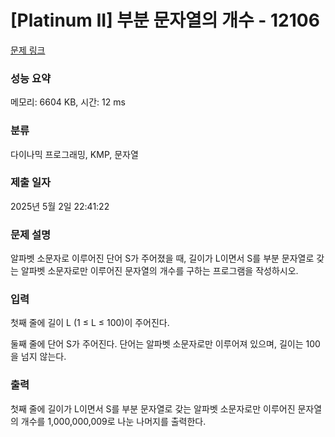 # [Platinum II] 부분 문자열의 개수 - 12106 

[문제 링크](https://www.acmicpc.net/problem/12106) 

### 성능 요약

메모리: 6604 KB, 시간: 12 ms

### 분류

다이나믹 프로그래밍, KMP, 문자열

### 제출 일자

2025년 5월 2일 22:41:22

### 문제 설명

<p>알파벳 소문자로 이루어진 단어 S가 주어졌을 때, 길이가 L이면서 S를 부분 문자열로 갖는 알파벳 소문자로만 이루어진 문자열의 개수를 구하는 프로그램을 작성하시오.</p>

### 입력 

 <p>첫째 줄에 길이 L (1 ≤ L ≤ 100)이 주어진다.</p>

<p>둘째 줄에 단어 S가 주어진다. 단어는 알파벳 소문자로만 이루어져 있으며, 길이는 100을 넘지 않는다.</p>

### 출력 

 <p>첫째 줄에 길이가 L이면서 S를 부분 문자열로 갖는 알파벳 소문자로만 이루어진 문자열의 개수를 1,000,000,009로 나눈 나머지를 출력한다.</p>

